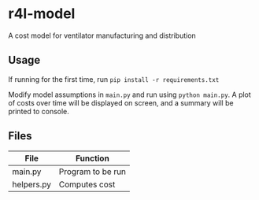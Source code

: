 # r4l-model

A cost model for ventilator manufacturing and distribution

## Usage

If running for the first time, run `pip install -r requirements.txt`

Modify model assumptions in `main.py` and run using `python main.py`. A plot of costs over time will be displayed on screen, and a summary will be printed to console.


## Files

| File			  | Function			 |
|-----------------|----------------------|
| main.py         | Program to be run	 |
| helpers.py      | Computes cost		 |
